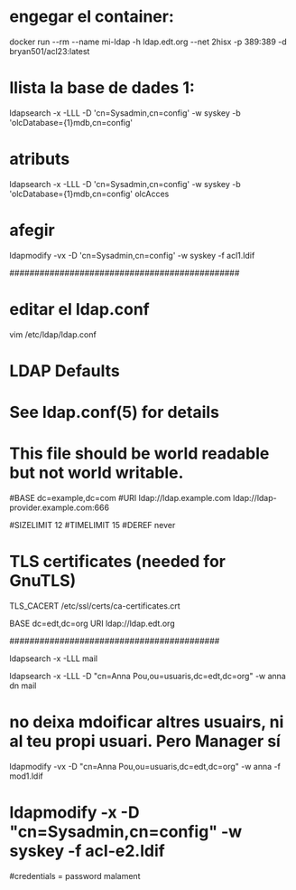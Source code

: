 # engegar el container:
docker run --rm --name mi-ldap -h ldap.edt.org --net 2hisx -p 389:389 -d bryan501/acl23:latest
# llista la base de dades 1:
ldapsearch -x -LLL -D 'cn=Sysadmin,cn=config' -w syskey -b 'olcDatabase={1}mdb,cn=config'
# atributs
ldapsearch -x -LLL -D 'cn=Sysadmin,cn=config' -w syskey -b 'olcDatabase={1}mdb,cn=config' olcAcces
# afegir
ldapmodify -vx -D 'cn=Sysadmin,cn=config' -w syskey -f acl1.ldif

##############################################
# editar el ldap.conf
vim /etc/ldap/ldap.conf 


#
# LDAP Defaults
#

# See ldap.conf(5) for details
# This file should be world readable but not world writable.

#BASE	dc=example,dc=com
#URI	ldap://ldap.example.com ldap://ldap-provider.example.com:666

#SIZELIMIT	12
#TIMELIMIT	15
#DEREF		never

# TLS certificates (needed for GnuTLS)
TLS_CACERT	/etc/ssl/certs/ca-certificates.crt

BASE dc=edt,dc=org
URI ldap://ldap.edt.org



########################################## 

ldapsearch -x -LLL mail

ldapsearch -x -LLL -D "cn=Anna Pou,ou=usuaris,dc=edt,dc=org" -w anna  dn mail

# no deixa mdoificar altres usuairs, ni al teu propi usuari. Pero Manager sí
ldapmodify -vx -D "cn=Anna Pou,ou=usuaris,dc=edt,dc=org" -w anna -f mod1.ldif

# ldapmodify -x -D "cn=Sysadmin,cn=config" -w syskey -f acl-e2.ldif 


#credentials = password malament

